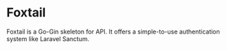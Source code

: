 # Foxtail

Foxtail is a Go-Gin skeleton for API. It offers a simple-to-use authentication system like Laravel Sanctum.